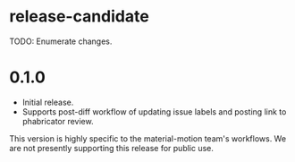 # release-candidate

 TODO: Enumerate changes.
# 0.1.0

- Initial release.
- Supports post-diff workflow of updating issue labels and posting link to phabricator review.

This version is highly specific to the material-motion team's workflows. We are not presently
supporting this release for public use.
